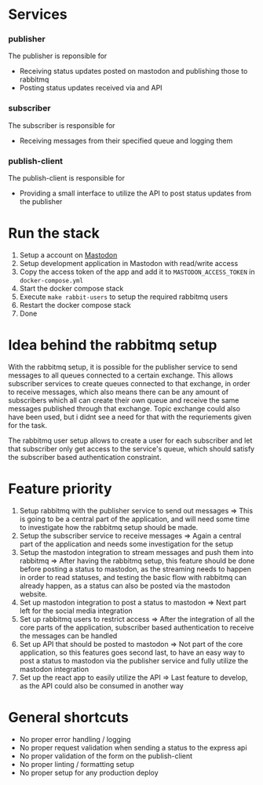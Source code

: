 # Services
### publisher
The publisher is reponsible for

 - Receiving status updates posted on mastodon and publishing those to rabbitmq
 - Posting status updates received via and API

### subscriber
The subscriber is responsible for

 - Receiving messages from their specified queue and logging them

### publish-client
The publish-client is responsible for

 - Providing a small interface to utilize the API to post status updates from the publisher

# Run the stack

 1. Setup a account on [Mastodon](https://mastodon.social)
 2. Setup development application in Mastodon with read/write access 
 3. Copy the access token of the app and add it to `MASTODON_ACCESS_TOKEN` in `docker-compose.yml`
 4. Start the docker compose stack
 5. Execute `make rabbit-users` to setup the required rabbitmq users
 6. Restart the docker compose stack
 7. Done

# Idea behind the rabbitmq setup
With the rabbitmq setup, it is possible for the publisher service to send messages to all queues connected to a certain exchange. This allows subscriber services to create queues connected to that exchange, in order to receive messages, which also means there can be any amount of subscribers which all can create their own queue and receive the same messages published through that exchange. Topic exchange could also have been used, but i didnt see a need for that with the requriements given for the task.

The rabbitmq user setup allows to create a user for each subscriber and let that subscriber only get access to the service's queue, which should satisfy the subscriber based authentication constraint.

# Feature priority

 1. Setup rabbitmq with the publisher service to send out messages => This is going to be a central part of the application, and will need some time to investigate how the rabbitmq setup should be made.
 2. Setup the subscriber service to receive messages => Again a central part of the application and needs some investigation for the setup
 3. Setup the mastodon integration to stream messages and push them into rabbitmq => After having the rabbitmq setup, this feature should be done before posting a status to mastodon, as the streaming needs to happen in order to read statuses, and testing the basic flow with rabbitmq can already happen, as a status can also be posted via the mastodon website.
 4. Set up mastodon integration to post a status to mastodon => Next part left for the social media integration
 5. Set up rabbitmq users to restrict access => After the integration of all the core parts of the application, subscriber based authentication to receive the messages can be handled
 6. Set up API that should be posted to mastodon => Not part of the core application, so this features goes second last, to have an easy way to post a status to mastodon via the publisher service and fully utilize the mastodon integration
 7. Set up the react app to easily utilize the API => Last feature to develop, as the API could also be consumed in another way

# General shortcuts

 - No proper error handling / logging
 - No proper request validation when sending a status to the express api
 - No proper validation of the form on the publish-client
 - No proper linting / formatting setup
 - No proper setup for any production deploy

